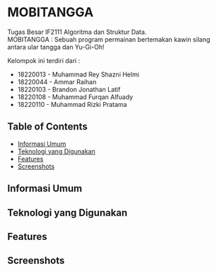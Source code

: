 # MOBITANGGA
Tugas Besar IF2111 Algoritma dan Struktur Data.<br />
MOBITANGGA : Sebuah program permainan bertemakan kawin silang antara ular tangga dan Yu-Gi-Oh!

Kelompok ini terdiri dari :
- 18220013 - Muhammad Rey Shazni Helmi
- 18220044 - Ammar Raihan
- 18220103 - Brandon Jonathan Latif
- 18220108 - Muhammad Furqan Alfuady
- 18220110 - Muhammad Rizki Pratama

## Table of Contents
* [Informasi Umum](#informasi-umum)
* [Teknologi yang Digunakan](#teknologi-yang-digunakan)
* [Features](#features)
* [Screenshots](#screenshots)


## Informasi Umum

<!-- You don't have to answer all the questions - just the ones relevant to your project. -->


## Teknologi yang Digunakan


## Features


## Screenshots
<!-- If you have screenshots you'd like to share, include them here. -->

